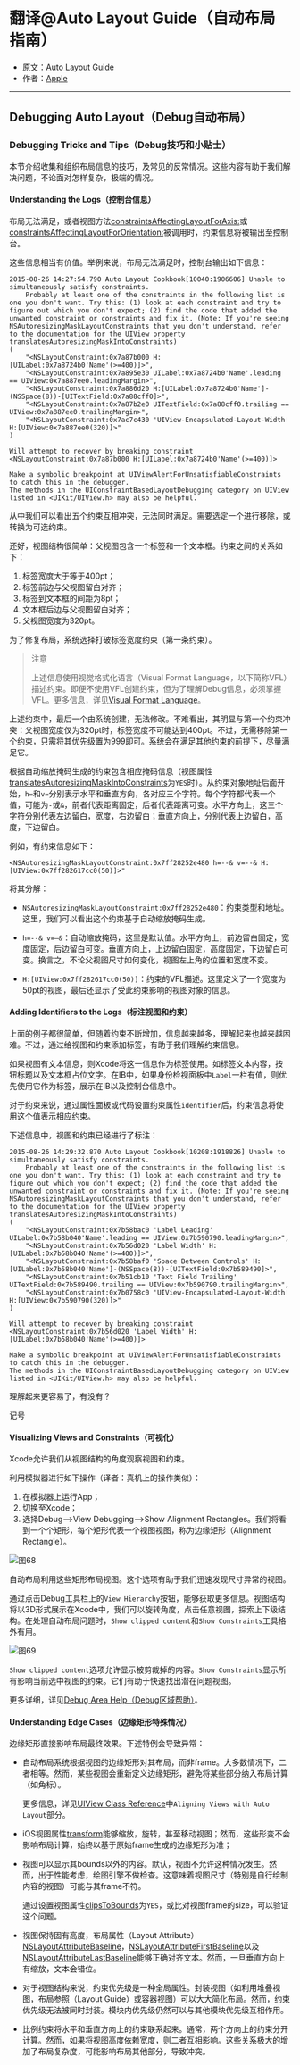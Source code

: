 # 翻译@Auto Layout Guide（自动布局指南）

- 原文：[Auto Layout Guide](https://developer.apple.com/library/content/documentation/UserExperience/Conceptual/AutolayoutPG/index.html#//apple_ref/doc/uid/TP40010853)
- 作者：[Apple](https://developer.apple.com/library/content/navigation/)

---

## Debugging Auto Layout（Debug自动布局）

### Debugging Tricks and Tips（Debug技巧和小贴士）

本节介绍收集和组织布局信息的技巧，及常见的反常情况。这些内容有助于我们解决问题，不论面对怎样复杂，极端的情况。

#### Understanding the Logs（控制台信息）

布局无法满足，或者视图方法[constraintsAffectingLayoutForAxis:](https://developer.apple.com/documentation/uikit/uiview/1622432-constraintsaffectinglayout)或[constraintsAffectingLayoutForOrientation:](https://developer.apple.com/documentation/appkit/nsview/1525968-constraintsaffectinglayout)被调用时，约束信息将被输出至控制台。

这些信息相当有价值。举例来说，布局无法满足时，控制台输出如下信息：

```
2015-08-26 14:27:54.790 Auto Layout Cookbook[10040:1906606] Unable to simultaneously satisfy constraints.
    Probably at least one of the constraints in the following list is one you don't want. Try this: (1) look at each constraint and try to figure out which you don't expect; (2) find the code that added the unwanted constraint or constraints and fix it. (Note: If you're seeing NSAutoresizingMaskLayoutConstraints that you don't understand, refer to the documentation for the UIView property translatesAutoresizingMaskIntoConstraints) 
(
    "<NSLayoutConstraint:0x7a87b000 H:[UILabel:0x7a8724b0'Name'(>=400)]>",
    "<NSLayoutConstraint:0x7a895e30 UILabel:0x7a8724b0'Name'.leading == UIView:0x7a887ee0.leadingMargin>",
    "<NSLayoutConstraint:0x7a886d20 H:[UILabel:0x7a8724b0'Name']-(NSSpace(8))-[UITextField:0x7a88cff0]>",
    "<NSLayoutConstraint:0x7a87b2e0 UITextField:0x7a88cff0.trailing == UIView:0x7a887ee0.trailingMargin>",
    "<NSLayoutConstraint:0x7ac7c430 'UIView-Encapsulated-Layout-Width' H:[UIView:0x7a887ee0(320)]>"
)
 
Will attempt to recover by breaking constraint
<NSLayoutConstraint:0x7a87b000 H:[UILabel:0x7a8724b0'Name'(>=400)]>
 
Make a symbolic breakpoint at UIViewAlertForUnsatisfiableConstraints to catch this in the debugger.
The methods in the UIConstraintBasedLayoutDebugging category on UIView listed in <UIKit/UIView.h> may also be helpful.
```

从中我们可以看出五个约束互相冲突，无法同时满足。需要选定一个进行移除，或转换为可选约束。

还好，视图结构很简单：父视图包含一个标签和一个文本框。约束之间的关系如下：

1. 标签宽度大于等于400pt；
2. 标签前边与父视图留白对齐；
3. 标签到文本框的间距为8pt；
4. 文本框后边与父视图留白对齐；
5. 父视图宽度为320pt。

为了修复布局，系统选择打破标签宽度约束（第一条约束）。

>注意
>
>上述信息使用视觉格式化语言（Visual Format Language，以下简称VFL）描述约束。即便不使用VFL创建约束，但为了理解Debug信息，必须掌握VFL。更多信息，详见[Visual Format Language](https://developer.apple.com/library/content/documentation/UserExperience/Conceptual/AutolayoutPG/VisualFormatLanguage.html#//apple_ref/doc/uid/TP40010853-CH27-SW1)。


上述约束中，最后一个由系统创建，无法修改。不难看出，其明显与第一个约束冲突：父视图宽度仅为320pt时，标签宽度不可能达到400pt。不过，无需移除第一个约束，只需将其优先级置为999即可。系统会在满足其他约束的前提下，尽量满足它。

根据自动缩放掩码生成的约束包含相应掩码信息（视图属性[translatesAutoresizingMaskIntoConstraints](https://developer.apple.com/documentation/uikit/uiview/1622572-translatesautoresizingmaskintoco)为`YES`时）。从约束对象地址后面开始，`h=`和`v=`分别表示水平和垂直方向，各对应三个字符。每个字符都代表一个值，可能为`-`或`&`，前者代表距离固定，后者代表距离可变。水平方向上，这三个字符分别代表左边留白，宽度，右边留白；垂直方向上，分别代表上边留白，高度，下边留白。

例如，有约束信息如下：

```
<NSAutoresizingMaskLayoutConstraint:0x7ff28252e480 h=--& v=--& H:[UIView:0x7ff282617cc0(50)]>"
```

将其分解：

- `NSAutoresizingMaskLayoutConstraint:0x7ff28252e480`：约束类型和地址。这里，我们可以看出这个约束基于自动缩放掩码生成。

- `h=--& v=—&`：自动缩放掩码，这里是默认值。水平方向上，前边留白固定，宽度固定，后边留白可变。垂直方向上，上边留白固定，高度固定，下边留白可变。换言之，不论父视图尺寸如何变化，视图左上角的位置和宽度不变。

- `H:[UIView:0x7ff282617cc0(50)]`：约束的VFL描述。这里定义了一个宽度为50pt的视图，最后还显示了受此约束影响的视图对象的信息。



#### Adding Identifiers to the Logs（标注视图和约束）

上面的例子都很简单，但随着约束不断增加，信息越来越多，理解起来也越来越困难。不过，通过给视图和约束添加标签，有助于我们理解约束信息。

如果视图有文本信息，则Xcode将这一信息作为标签使用。如标签文本内容，按钮标题以及文本框占位文字。在IB中，如果身份检视面板中`Label`一栏有值，则优先使用它作为标签，展示在IB以及控制台信息中。

对于约束来说，通过属性面板或代码设置约束属性`identifier`后，约束信息将使用这个值表示相应约束。

下述信息中，视图和约束已经进行了标注：

```
2015-08-26 14:29:32.870 Auto Layout Cookbook[10208:1918826] Unable to simultaneously satisfy constraints.
    Probably at least one of the constraints in the following list is one you don't want. Try this: (1) look at each constraint and try to figure out which you don't expect; (2) find the code that added the unwanted constraint or constraints and fix it. (Note: If you're seeing NSAutoresizingMaskLayoutConstraints that you don't understand, refer to the documentation for the UIView property translatesAutoresizingMaskIntoConstraints) 
(
    "<NSLayoutConstraint:0x7b58bac0 'Label Leading' UILabel:0x7b58b040'Name'.leading == UIView:0x7b590790.leadingMargin>",
    "<NSLayoutConstraint:0x7b56d020 'Label Width' H:[UILabel:0x7b58b040'Name'(>=400)]>",
    "<NSLayoutConstraint:0x7b58baf0 'Space Between Controls' H:[UILabel:0x7b58b040'Name']-(NSSpace(8))-[UITextField:0x7b589490]>",
    "<NSLayoutConstraint:0x7b51cb10 'Text Field Trailing' UITextField:0x7b589490.trailing == UIView:0x7b590790.trailingMargin>",
    "<NSLayoutConstraint:0x7b0758c0 'UIView-Encapsulated-Layout-Width' H:[UIView:0x7b590790(320)]>"
)
 
Will attempt to recover by breaking constraint
<NSLayoutConstraint:0x7b56d020 'Label Width' H:[UILabel:0x7b58b040'Name'(>=400)]>
 
Make a symbolic breakpoint at UIViewAlertForUnsatisfiableConstraints to catch this in the debugger.
The methods in the UIConstraintBasedLayoutDebugging category on UIView listed in <UIKit/UIView.h> may also be helpful.
```

理解起来更容易了，有没有？

记号

#### Visualizing Views and Constraints（可视化）

Xcode允许我们从视图结构的角度观察视图和约束。

利用模拟器进行如下操作（译者：真机上的操作类似）：

1. 在模拟器上运行App；
2. 切换至Xcode；
3. 选择Debug-->View Debugging-->Show Alignment Rectangles。我们将看到一个个矩形，每个矩形代表一个视图视图，称为边缘矩形（Alignment Rectangle）。

![图68](http://ohqrsnfvu.bkt.clouddn.com/auto-layout-guide/%E5%9B%BE68.png)

自动布局利用这些矩形布局视图。这个选项有助于我们迅速发现尺寸异常的视图。

通过点击Debug工具栏上的`View Hierarchy`按钮，能够获取更多信息。视图结构将以3D形式展示在Xcode中，我们可以旋转角度，点击任意视图，探索上下级结构。在处理自动布局问题时，`Show clipped content`和`Show Constraints`工具格外有用。

![图69](http://ohqrsnfvu.bkt.clouddn.com/auto-layout-guide/%E5%9B%BE69.png)

`Show clipped content`选项允许显示被剪裁掉的内容。`Show Constraints`显示所有影响当前选中视图的约束。它们有助于快速找出潜在问题视图。

更多详细，详见[Debug Area Help（Debug区域帮助）](http://help.apple.com/xcode)。

#### Understanding Edge Cases（边缘矩形特殊情况）

边缘矩形直接影响布局最终效果。下述特例会导致异常：

- 自动布局系统根据视图的边缘矩形对其布局，而非frame。大多数情况下，二者相等。然而，某些视图会重新定义边缘矩形，避免将某些部分纳入布局计算（如角标）。

	更多信息，详见[UIView Class Reference](https://developer.apple.com/documentation/uikit/uiview)中`Aligning Views with Auto Layout`部分。
	
- iOS视图属性[transform](https://developer.apple.com/documentation/uikit/uiview/1622459-transform)能够缩放，旋转，甚至移动视图；然而，这些形变不会影响布局计算，始终以基于原始frame生成的边缘矩形为准；
- 视图可以显示其bounds以外的内容。默认，视图不允许这种情况发生。然而，出于性能考虑，绘图引擎不做检查。这意味着视图尺寸（特别是自行绘制内容的视图）可能与其frame不符。

	 通过设置视图属性[clipsToBounds](https://developer.apple.com/documentation/uikit/uiview/1622415-clipstobounds)为`YES`，或比对视图frame的size，可以验证这个问题。
	 
- 视图保持固有高度，布局属性（Layout Attribute）[NSLayoutAttributeBaseline](https://developer.apple.com/documentation/uikit/nslayoutattribute/nslayoutattributebaseline)，[NSLayoutAttributeFirstBaseline](https://developer.apple.com/documentation/appkit/nslayoutattribute/1524409-firstbaseline)以及[NSLayoutAttributeLastBaseline](https://developer.apple.com/documentation/uikit/nslayoutattribute/nslayoutattributelastbaseline)能够正确对齐文本。然而，一旦垂直方向上有缩放，文本会错位。
- 对于视图结构来说，约束优先级是一种全局属性。封装视图（如利用堆叠视图，布局参照（Layout Guide）或容器视图）可以大大简化布局。然而，约束优先级无法被同时封装。模块内优先级仍然可以与其他模块优先级互相作用。
- 比例约束将水平和垂直方向上的约束联系起来。通常，两个方向上的约束分开计算。然而，如果将视图高度依赖宽度，则二者互相影响。这些关系极大的增加了布局复杂度，可能影响布局其他部分，导致冲突。

